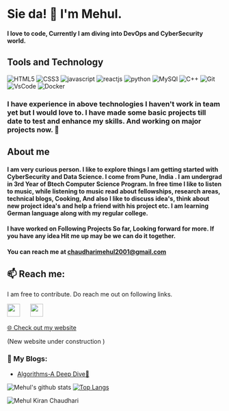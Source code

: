 # Sie da! 👋 I'm Mehul.

#### I love to code, Currently I am diving into DevOps and CyberSecurity world.
## Tools and Technology 

![HTML5](https://img.icons8.com/color/96/000000/html-5.png "HTML5") ![CSS3](https://img.icons8.com/color/96/000000/css3.png "CSS3") ![javascript](https://img.icons8.com/color/96/000000/javascript.png "Javascript")  ![reactjs](https://img.icons8.com/plasticine/100/000000/react.png "ReactJs")  ![python](https://img.icons8.com/color/96/000000/python.png "Python") ![MySQl](https://img.icons8.com/ios/100/4a90e2/mysql-logo.png "MySQL") ![C++](https://img.icons8.com/color/100/4a90e2/c-plus-plus-logo.png "C++") ![Git](https://img.icons8.com/color/96/000000/git.png "Git")
![VsCode](https://img.icons8.com/fluent/96/000000/visual-studio-code-2019.png "VsCode") ![Docker](https://img.icons8.com/color/96/000000/docker.png "Docker")


###  I have experience in above technologies I haven't work in team yet but I would love to. I have made some basic projects till date to test and enhance my skills. And working on major projects now. 🖖


## About me 
#### I am very curious person. I like to explore things I am getting started with CyberSecurity and Data Science. I come from Pune, India . I am undergrad in 3rd Year of Btech Computer Science Program. In free time I like to listen to music, while listening to music read about fellowships, research areas, technical blogs, Cooking, And also I like to discuss idea's, think about new project idea's and help a friend with his project etc. I am learning German language along with my regular college.

#### I have worked on Following Projects So far, Looking forward for more. If you have any idea Hit me up may be we can do it together.

#### You can reach me at [chaudharimehul2001@gmail.com](mailTo:chaudharimehul2001@gmail.com) 
## 📫 Reach me:
I am free to contribute. Do reach me out on following links. 
<p align="left">
<a href="https://twitter.com/MehulKChaudhari" target="_blank"><img height="30" src="https://img.icons8.com/fluent/96/000000/twitter.png"></a>&nbsp;&nbsp;&nbsp;&nbsp;&nbsp;
<a href="https://www.linkedin.com/in/mehul-chaudhari-3367b6174/" target="_blank"><img height="30"  src="https://img.icons8.com/fluent/96/000000/linkedin.png"/></a>&nbsp;&nbsp;&nbsp;&nbsp;&nbsp;
</p>

<p><a href="https://mehul-chaudhari.netlify.app/">🌐 Check out my website</a></p>
(New website under construction )

### 📕 My Blogs:
<!-- BLOG-POST-LIST:START -->
- [Algorithms-A Deep Dive🤯](https://blog.codestrike.in/algorithms-a-deep-dive)
<!-- BLOG-POST-LIST:END -->

![Mehul's github stats](https://github-readme-stats.vercel.app/api?username=mehulkchaudhari&show_icons=true&title_color=ffc857&icon_color=8ac926&text_color=daf7dc&bg_color=151515&hide=["stars"])
[![Top Langs](https://github-readme-stats.vercel.app/api/top-langs/?username=mehulkchaudhari&layout=compact&text_color=daf7dc&bg_color=151515)](https://github.com/anuraghazra/github-readme-stats)

<p><img align="center" src="https://github-readme-streak-stats.herokuapp.com/?user=mehulkchaudhari&" alt="Mehul Kiran Chaudhari" /></p>



